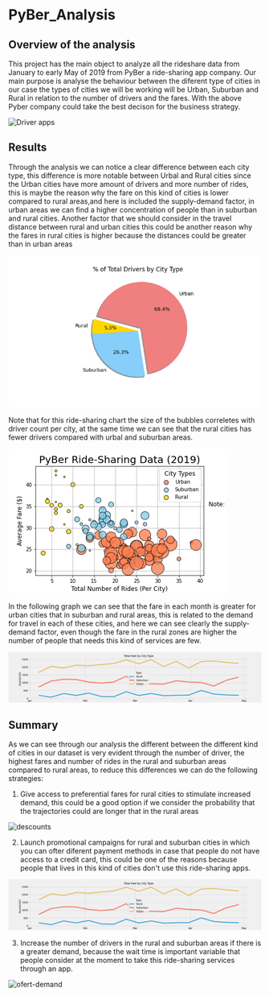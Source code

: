 # PyBer_Analysis

## Overview of the analysis 

This project has the main object to analyze all the rideshare data from January to early May of 2019 from PyBer a ride-sharing app company. Our main purpose is analyse the behaviour between the diferent type of cities in our case the types of cities we will be working will be Urban, Suburban and Rural in relation to the number of drivers and the fares.
With the above Pyber company could take the best decison for the business strategy.

![Driver apps](https://www.cbvcvehiclemanagement.co.uk/wp/wp-content/uploads/2018/11/driverapps.jpg)

## Results

Through the analysis we can notice a clear difference between each city type, this difference is more notable between Urbal and Rural cities since the Urban cities have more amount of drivers and more number of rides, this is maybe the reason why the fare on this kind of cities is lower compared to rural areas,and here is included the supply-demand factor, in urban areas we can find a higher concentration of people than in suburban and rural cities. Another factor that we should consider in the travel distance between rural and urban cities this could be another reason why the fares in rural cities is higher because the distances could be greater than in urban areas


![Number of drivers](https://github.com/alesandelmoral/PyBer_Analysis/blob/main/analysis/Fig7.png)

Note that for this ride-sharing chart the size of the bubbles correletes with driver count per city, at the same time we can see that the rural cities has fewer drivers compared with urbal and suburban areas.

![Ride-sharing data](https://github.com/alesandelmoral/PyBer_Analysis/blob/main/analysis/Fig1.png)

In the following graph we can see that the fare in each month is greater for urban cities that in suburban and rural areas, this is related to the demand for travel in each of these cities, and here we can see clearly the supply-demand factor, even though the fare in the rural zones are higher the number of people that needs this kind of services are few.

![Ride-sharing data](https://github.com/alesandelmoral/PyBer_Analysis/blob/main/analysis/Total%20Fare%20by%20City.png)

## Summary

As we can see through our analysis the different between the different kind of cities in our dataset is very evident through the number of driver, the highest fares and number of rides in the rural and suburban areas compared to rural areas, to reduce this differences we can do the following strategies:

1. Give access to preferential fares for rural cities to stimulate increased demand, this could be a good option if we consider the probability that the trajectories could are longer that in the rural areas

![descounts](https://franciscotorreblanca.es/wp-content/uploads/2017/04/cupones-descuento-estrategia-marketing.jpg)

2. Launch promotional campaigns for rural and suburban cities in which you can ofter diferent payment methods in case that people do not have access to a credit card, this 
could be one of the reasons because people that lives in this kind of cities don't use this ride-sharing apps.

![money](https://github.com/alesandelmoral/PyBer_Analysis/blob/main/analysis/Total%20Fare%20by%20City.png)

3. Increase the number of drivers in the rural and suburban areas if there is a greater demand, because the wait time is important variable that people consider at the moment to take this ride-sharing services through an app.

![ofert-demand](https://media.istockphoto.com/vectors/demand-over-supply-vector-id1263079549?k=6&m=1263079549&s=612x612&w=0&h=dbaCzK3I7bFDxfZ2d8FWMWUKk_4XiGXgdL5B21LNBZc=)


